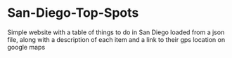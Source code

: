 # San-Diego-Top-Spots
Simple website with a table of things to do in San Diego loaded from a json file, along with a description of each item and a link to their gps location on google maps
